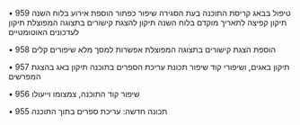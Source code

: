 • 959
טיפול בבאג קריסת התוכנה בעת הסגירה
שיפור כפתור הוספת אירוע בלוח השנה
תיקון קפיצה לתאריך מוקדם בלוח השנה
תיקון להצגת קישורים בתצוגה המפוצלת
תיקון לעדכונים האוטומטיים

• 958
הוספת הצגת קישורים בתצוגה המפוצלת
אפשרות למסך מלא
שיפורים קלים

• 957
תיקון באגים, ושיפורי קוד
שיפור תכונת עריכת הספרים בתוכנה
תיקון באג בהצגת המפרשים

• 956
שיפור קוד התוכנה, צמצומו וייעולו

• 955
תכונה חדשה: עריכת ספרים בתוך התוכנה